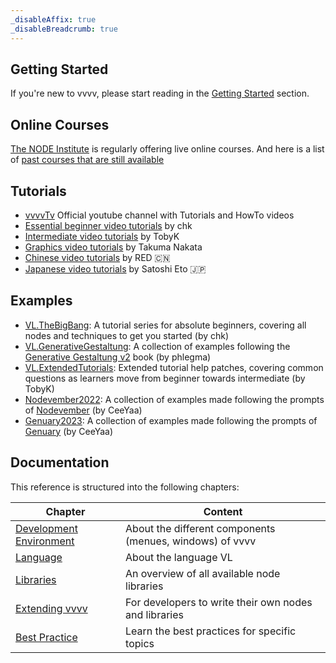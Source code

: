 ```yaml
---
_disableAffix: true
_disableBreadcrumb: true
---
```


## Getting Started
If you're new to vvvv, please start reading in the [Getting Started](reference/getting-started/overview.md) section.

## Online Courses
[The NODE Institute](https://thenodeinstitute.org/) is regularly offering live online courses. And here is a list of [past courses that are still available](https://thenodeinstitute.org/courses/#uagb-tabs__tab1)

## Tutorials 
- [vvvvTv](https://www.youtube.com/vvvvtv42) Official youtube channel with Tutorials and HowTo videos
- [Essential beginner video tutorials](https://youtube.com/playlist?list=PL2KeRstDQVRRVnzCHEambwAI4yWmpIF-p) by chk
- [Intermediate video tutorials](https://youtube.com/playlist?list=PLEncasrnvr2bkPb0QKdU1DrDs4Hd_Jr0V) by TobyK
- [Graphics video tutorials](https://www.youtube.com/playlist?list=PLK3HDkvkLePRQpgCIb8dL9CRSYOTmNbdI) by Takuma Nakata
- [Chinese video tutorials](https://www.youtube.com/channel/UCSJuEFRlfo11WDbeWFcFZVg/playlists) by RED 🇨🇳 
- [Japanese video tutorials](https://note.com/aoi/m/mad38388fcad0) by Satoshi Eto 🇯🇵 

## Examples
- [VL.TheBigBang](https://github.com/chkw-rks/VL.TheBigBang): A tutorial series for absolute beginners, covering all nodes and techniques to get you started (by chk)
- [VL.GenerativeGestaltung](https://forum.vvvv.org/t/vl-generativegestaltung/19350): A collection of examples following the [Generative Gestaltung v2](http://www.generative-gestaltung.de/2/) book (by phlegma)
- [VL.ExtendedTutorials](https://github.com/TobyKLight/VL.ExtendedTutorials): Extended tutorial help patches, covering common questions as learners move from beginner towards intermediate (by TobyK)
- [Nodevember2022](https://forum.vvvv.org/t/vl-examples-patches-playground01/21166): A collection of examples made following the prompts of [Nodevember](http://www.nodevember.io/) (by CeeYaa)
- [Genuary2023](http://www.github.com/CeeYaa/Genuary2023): A collection of examples made following the prompts of [Genuary](http://www.genuary.art/) (by CeeYaa)

## Documentation

This reference is structured into the following chapters:

| Chapter | Content |
|---|---|
| [Development Environment](reference/hde/gui.md) | About the different components (menues, windows) of vvvv |
| [Language](reference/language/language.md) | About the language VL | 
| [Libraries](reference/libraries/overview.md) | An overview of all available node libraries |
| [Extending vvvv](reference/extending/overview.md) | For developers to write their own nodes and libraries |
| [Best Practice](reference/best-practice/overview.md) | Learn the best practices for specific topics |
